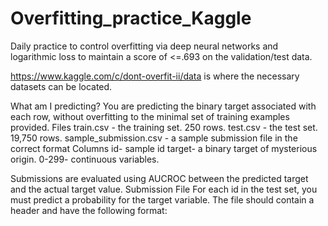 # Overfitting_practice_Kaggle
Daily practice to control overfitting via  deep neural networks and logarithmic loss to maintain a score of <=.693 on the validation/test data.

https://www.kaggle.com/c/dont-overfit-ii/data is where the necessary datasets can be located. 

What am I predicting?
You are predicting the binary target associated with each row, without overfitting to the minimal set of training examples provided.
Files
train.csv - the training set. 250 rows.
test.csv - the test set. 19,750 rows.
sample_submission.csv - a sample submission file in the correct format
Columns
id- sample id
target- a binary target of mysterious origin.
0-299- continuous variables.

Submissions are evaluated using AUCROC between the predicted target and the actual target value.
Submission File
For each id in the test set, you must predict a probability for the target variable. The file should contain a header and have the following format:
